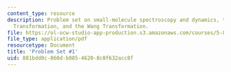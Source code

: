 ```yaml
---
content_type: resource
description: Problem set on small-molecule spectroscopy and dynamics, the Van Vleck
  Transformation, and the Wang Transformation.
file: https://ol-ocw-studio-app-production.s3.amazonaws.com/courses/5-80-small-molecule-spectroscopy-and-dynamics-fall-2008/881bdd0c860db08546208c0f632acc8f_ps1_1982.pdf
file_type: application/pdf
resourcetype: Document
title: 'Problem Set #1'
uid: 881bdd0c-860d-b085-4620-8c0f632acc8f
---
```

